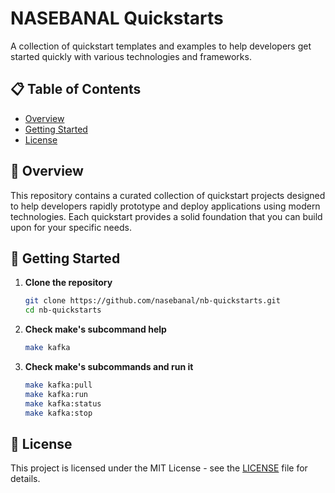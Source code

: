 # NASEBANAL Quickstarts

A collection of quickstart templates and examples to help developers get started quickly with various technologies and frameworks.

## 📋 Table of Contents

- [Overview](#overview)
- [Getting Started](#getting-started)
- [License](#license)

## 🚀 Overview

This repository contains a curated collection of quickstart projects designed to help developers rapidly prototype and deploy applications using modern technologies. Each quickstart provides a solid foundation that you can build upon for your specific needs.

## 🏁 Getting Started

1. **Clone the repository**
   ```bash
   git clone https://github.com/nasebanal/nb-quickstarts.git
   cd nb-quickstarts
   ```

2. **Check make's subcommand help**
   ```bash
   make kafka
   ```

3. **Check make's subcommands and run it**
   ```bash
   make kafka:pull
   make kafka:run
   make kafka:status
   make kafka:stop
   ```

## 📝 License

This project is licensed under the MIT License - see the [LICENSE](LICENSE) file for details.
